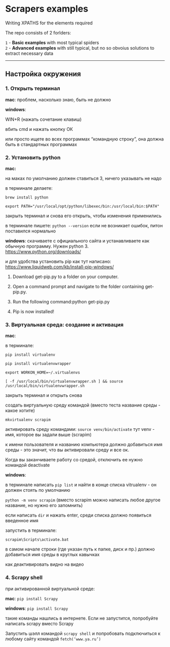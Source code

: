 # Scrapers examples

Writing XPATHS for the elements required

The repo consists of 2 forlders:

`1` - <b> Basic examples </b> with most typical spiders <br>
`2` - <b> Advanced examples </b> with still typical, but no so obvoius solutions to extract necessary data


__________________________________________________________________________________________________________________

## Настройка окружения


### 1. Открыть терминал


<b>mac</b>: проблем, насколько знаю, быть не должно

<b>windows</b>: 

WIN+R (нажать сочетание клавиш)

вбить cmd и нажать кнопку ОК

или просто ищете во всех программах “командную строку”, она должна быть в стандартных программах


### 2. Установить python


<b>mac: </b>

на маках по умолчанию должен ставиться 3, ничего указывать не надо

в терминале делаете:

`brew install python`

`export PATH="/usr/local/opt/python/libexec/bin:/usr/local/bin:$PATH"`

закрыть терминал и снова его открыть, чтобы изменения применились

в терминале пишете:
`python --version`
если не возникает ошибок, питон поставился нормально

<b>windows</b>: скачиваете с официального сайта и устанавливаете как обычную программу. Нужен python 3. https://www.python.org/downloads/

и для удобства установить pip как тут написано:
https://www.liquidweb.com/kb/install-pip-windows/

1. Download get-pip.py to a folder on your computer.

2. Open a command prompt and navigate to the folder containing get-pip.py.

3. Run the following command:python get-pip.py

4. Pip is now installed!


### 3. Виртуальная среда: создание и активация


<b>mac</b>:

в терминале:

`pip install virtualenv`

`pip install virtualenvwrapper`

`export WORKON_HOME=~/.virtualenvs`

`[ -f /usr/local/bin/virtualenvwrapper.sh ] && source /usr/local/bin/virtualenvwrapper.sh`

закрыть терминал и открыть снова

создать виртуальную среду командой (вместо теста название среды - какое хотите)

`mkvirtualenv scrapim`

активировать среду командами:
`source venv/bin/activate`    тут venv - имя, которое вы задали выше (scrapim)

к имени пользователя и названию компьютера должно добавиться имя среды - это значит, что вы активировали среду и все ок.

Когда вы заканчиваете работу со средой, отключить ее нужно командой deactivate

<b>windows</b>:

в терминале написать `pip list` и найти в конце списка vitrualenv - он должен стоять по умолчанию

`python -m venv scrapim`  (вместо scrapim можно написать любое другое название, но нужно его запомнить)

если написать `dir` и нажать enter, среди списка должно появиться введенное имя

запустить в терминале:

`scrapim\Scripts\activate.bat`

в самом начале строки (где указан путь к папке, диск и пр.) должно добавиться имя среды в круглых кавычках

как деактивировать видно на видео


### 4. Scrapy shell


при активированной виртуальной среде:

<b>mac</b>: `pip install Scrapy`

<b>windows</b>: `pip install Scrapy`

такие команды нашлись в интернете. Если не запустится, попробуйте написать scrapy вместо Scrapy


Запустить шэлл командой `scrapy shell` и попробовать подключиться к любому сайту командой `fetch(‘www.ya.ru’)`


